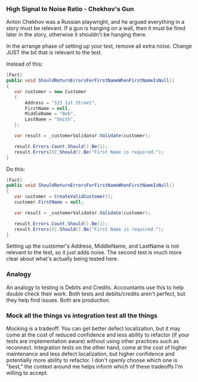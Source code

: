 ### High Signal to Noise Ratio - Chekhov's Gun

Anton Chekhov was a Russian playwright, and he argued everything in a story must be relevant. If a gun is hanging on a wall, then it must be fired later in the story, otherwise it shouldn't be hanging there.

In the arrange phase of setting up your test, remove all extra noise. Change JUST the bit that is relevant to the test.

Instead of this:

```csharp
[Fact]
public void ShouldReturnErrorsForFirstNameWhenFirstNameIsNull()
{
   var customer = new Customer
   {
       Address = "123 1st Street",
       FirstName = null,
       MiddleName = "Bob",
       LastName = "Smith",
   };

   var result = _customerValidator.Validate(customer);

   result.Errors.Count.Should().Be(1);
   result.Errors[0].Should().Be("First Name is required.");
}
```

Do this:

```csharp
[Fact]
public void ShouldReturnErrorsForFirstNameWhenFirstNameIsNull()
{
   var customer = CreateValidCustomer();
   customer.FirstName = null;

   var result = _customerValidator.Validate(customer);

   result.Errors.Count.Should().Be(1);
   result.Errors[0].Should().Be("First Name is required.");
}
```

Setting up the customer's Address, MiddleName, and LastName is not relevant to the test, so it just adds noise. The second test is much more clear about what's actually being tested here.

### Analogy

An analogy to testing is Debits and Credits. Accountants use this to help double check their work. Both tests and debits/credits aren't perfect, but they help find issues. Both are production.

### Mock all the things vs integration test all the things

Mocking is a tradeoff.  You can get better defect localization, but it may come at the cost of reduced confidence and less ability to refactor (if your tests are implementation aware) without using other practices such as reconnect. Integration tests on the other hand, come at the cost of higher maintenance and less defect localization, but higher confidence and potentially more ability to refactor.  I don't openly choose which one is "best," the context around me helps inform which of these tradeoffs I'm willing to accept.
